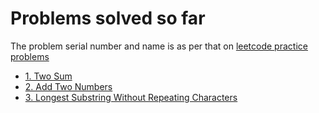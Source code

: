 # Problems solved so far

The problem serial number and name is as per that on [leetcode practice problems](https://leetcode.com/problemset/all/)

- [1. Two Sum](https://github.com/avaish1409/Competitive-Coding/blob/master/leetcode/python/1_twoSum.py)
- [2. Add Two Numbers](https://github.com/avaish1409/Competitive-Coding/blob/master/leetcode/python/2_addTwoNumbers.py)
- [3. Longest Substring Without Repeating Characters](https://github.com/avaish1409/Competitive-Coding/blob/master/leetcode/python/3_longestSubstringWithoutRepeatingCharacters.py)
